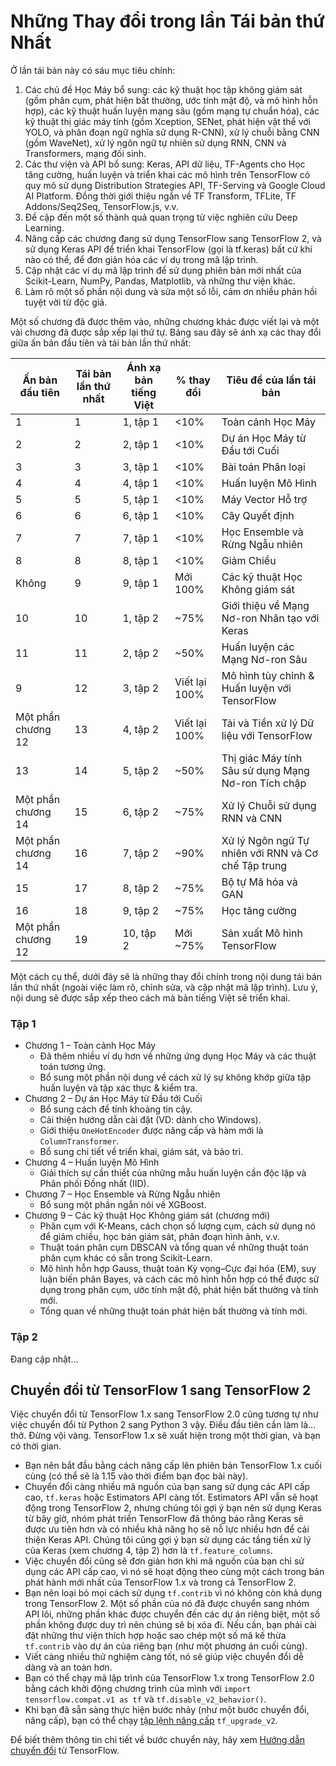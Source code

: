 # Những Thay đổi trong lần Tái bản thứ Nhất
Ở lần tái bản này có sáu mục tiêu chính:

1. Các chủ đề Học Máy bổ sung: các kỹ thuật học tập không giám sát 
(gồm phân cụm, phát hiện bất thường, ước tính mật độ, và mô hình hỗn hợp),
các kỹ thuật huấn luyện mạng sâu (gồm mạng tự chuẩn hóa), các kỹ thuật thị giác máy tính 
(gồm Xception, SENet, phát hiện vật thể với YOLO, và phân đoạn ngữ nghĩa sử dụng R-CNN),
xử lý chuỗi bằng CNN (gồm WaveNet), xử lý ngôn ngữ tự nhiên sử dụng RNN, CNN và Transformers, mạng đối sinh.
2. Các thư viện và API bổ sung: Keras, API dữ liệu, TF-Agents cho Học tăng cường, 
huấn luyện và triển khai các mô hình trên TensorFlow có quy mô sử dụng Distribution Strategies API,
TF-Serving và Google Cloud AI Platform. Đồng thời giới thiệu ngắn về TF Transform, TFLite, TF Addons/Seq2Seq, TensorFlow.js, v.v.
1. Đề cập đến một số thành quả quan trọng từ việc nghiên cứu Deep Learning.
2. Nâng cấp các chương đang sử dụng TensorFlow sang TensorFlow 2, và sử dụng Keras API để 
triển khai TensorFlow (gọi là tf.keras) bất cứ khi nào có thể, để đơn giản hóa các ví dụ trong mã lập trình.
5. Cập nhật các ví dụ mã lập trình để sử dụng phiên bản mới nhất của Scikit-Learn, NumPy, Pandas, Matplotlib, và những thư viện khác.
6. Làm rõ một số phần nội dung và sửa một số lỗi, cảm ơn nhiều phản hồi tuyệt vời từ độc giả.

Một số chương đã được thêm vào, những chương khác được viết lại và một vài chương đã được sắp xếp lại thứ tự.
Bảng sau đây sẽ ánh xạ các thay đổi giữa ấn bản đầu tiên và tái bản lần thứ nhất:

| Ấn bản đầu tiên  | Tái bản lần thứ nhất | Ánh xạ bản tiếng Việt | % thay đổi | Tiêu đề của lần tái bản
|--|--|--|--|--|
|1|1|1, tập 1|<10%|Toàn cảnh Học Máy
|2|2|2, tập 1|<10%|Dự án Học Máy từ Đầu tới Cuối
|3|3|3, tập 1|<10%|Bài toán Phân loại
|4|4|4, tập 1|<10%|Huấn luyện Mô Hình
|5|5|5, tập 1|<10%|Máy Vector Hỗ trợ
|6|6|6, tập 1|<10%|Cây Quyết định
|7|7|7, tập 1|<10%|Học Ensemble và Rừng Ngẫu nhiên
|8|8|8, tập 1|<10%|Giảm Chiều
|Không|9|9, tập 1|Mới 100%|Các kỹ thuật Học Không giám sát
|10|10|1, tập 2|~75%|Giới thiệu về Mạng Nơ-ron Nhân tạo với Keras
|11|11|2, tập 2|~50%|Huấn luyện các Mạng Nơ-ron Sâu
|9|12|3, tập 2|Viết lại 100%|Mô hình tùy chỉnh & Huấn luyện với TensorFlow
|Một phần chương 12|13|4, tập 2|Viết lại 100%|Tải và Tiền xử lý Dữ liệu với TensorFlow
|13|14|5, tập 2|~50%|Thị giác Máy tính Sâu sử dụng Mạng Nơ-ron Tích chập
|Một phần chương 14|15|6, tập 2|~75%|Xử lý Chuỗi sử dụng RNN và CNN
|Một phần chương 14|16|7, tập 2|~90%|Xử lý Ngôn ngữ Tự nhiên với RNN và Cơ chế Tập trung
|15|17|8, tập 2|~75%|Bộ tự Mã hóa và GAN
|16|18|9, tập 2|~75%|Học tăng cường
|Một phần chương 12|19|10, tập 2|Mới ~75%|Sản xuất Mô hình TensorFlow

Một cách cụ thể, dưới đây sẽ là những thay đổi chính trong nội dung tái bản lần thứ nhất
(ngoài việc làm rõ, chỉnh sửa, và cập nhật mã lập trình).
Lưu ý, nội dung sẽ được sắp xếp theo cách mà bản tiếng Việt sẽ triển khai.

### Tập 1
* Chương 1 – Toàn cảnh Học Máy
  * Đã thêm nhiều ví dụ hơn về những ứng dụng Học Máy và các thuật toán tương ứng.
  * Bổ sung một phần nội dung về cách xử lý sự không khớp giữa tập huấn luyện và tập xác thực & kiểm tra.
* Chương 2 – Dự án Học Máy từ Đầu tới Cuối
  * Bổ sung cách để tính khoảng tin cậy.
  * Cải thiện hướng dẫn cài đặt (VD: dành cho Windows).
  * Giới thiệu `OneHotEncoder` được nâng cấp và hàm mới là `ColumnTransformer`.
  * Bổ sung chi tiết về triển khai, giám sát, và bảo trì.
* Chương 4 – Huấn luyện Mô Hình
  * Giải thích sự cần thiết của những mẫu huấn luyện cần độc lập và Phân phối Đồng nhất (IID).
* Chương 7 – Học Ensemble và Rừng Ngẫu nhiên
  * Bổ sung một phần ngắn nói về XGBoost.
* Chương 9 – Các kỹ thuật Học Không giám sát (chương mới)
  * Phân cụm với K-Means, cách chọn số lượng cụm, cách sử dụng nó để giảm chiều, học bán giám sát, phân đoạn hình ảnh, v.v.
  * Thuật toán phân cụm DBSCAN và tổng quan về những thuật toán phân cụm khác có sẵn trong Scikit-Learn.
  * Mô hình hỗn hợp Gauss, thuật toán Kỳ vọng–Cực đại hóa (EM), suy luận biến phân Bayes, 
  và cách các mô hình hỗn hợp có thể được sử dụng trong phân cụm, ước tính mật độ, phát hiện bất thường và tính mới.
  * Tổng quan về những thuật toán phát hiện bất thường và tính mới.
### Tập 2
Đang cập nhật...

## Chuyển đổi từ TensorFlow 1 sang TensorFlow 2
Việc chuyển đổi từ TensorFlow 1.x sang TensorFlow 2.0 cũng tương tự như việc chuyển đổi từ Python 2 sang Python 3 vậy.
Điều đầu tiên cần làm là... thở. Đừng vội vàng.
TensorFlow 1.x sẽ xuất hiện trong một thời gian, và bạn có thời gian.

* Bạn nên bắt đầu bằng cách nâng cấp lên phiên bản TensorFlow 1.x cuối cùng (có thể sẽ là 1.15 vào thời điểm bạn đọc bài này).
* Chuyển đổi càng nhiều mã nguồn của bạn sang sử dụng các API cấp cao, `tf.keras` hoặc Estimators API càng tốt. 
Estimators API vẫn sẽ hoạt động trong TensorFlow 2, nhưng chúng tôi gợi ý bạn nên sử dụng Keras từ bây giờ, 
nhóm phát triển TensorFlow đã thông báo rằng Keras sẽ được ưu tiên hơn và có nhiều khả năng họ sẽ nỗ lực nhiều hơn 
để cải thiện Keras API. Chúng tôi cũng gợi ý bạn sử dụng các tầng tiền xử lý của Keras (xem chương 4, tập 2) hơn là `tf.feature_columns`.
* Việc chuyển đổi cũng sẽ đơn giản hơn khi mã nguồn của bạn chỉ sử dụng các API cấp cao, 
vì nó sẽ hoạt động theo cùng một cách trong bản phát hành mới nhất của TensorFlow 1.x và trong cả TensorFlow 2.
* Bạn nên loại bỏ mọi cách sử dụng `tf.contrib` vì nó không còn khả dụng trong TensorFlow 2.
Một số phần của nó đã được chuyển sang nhóm API lõi, những phần khác được chuyển đến các dự án riêng biệt, 
một số phần không được duy trì nên chúng sẽ bị xóa đi. Nếu cần, bạn phải cài đặt những thư viện thích hợp hoặc sao chép
một số mã kế thừa `tf.contrib` vào dự án của riêng bạn (như một phương án cuối cùng).
* Viết càng nhiều thử nghiệm càng tốt, nó sẽ giúp việc chuyển đổi dễ dàng và an toàn hơn.
* Bạn có thể chạy mã lập trình của TensorFlow 1.x trong TensorFlow 2.0 bằng cách khởi động chương trình của mình
với `import tensorflow.compat.v1 as tf` và `tf.disable_v2_behavior()`.
* Khi bạn đã sẵn sàng thực hiện bước nhảy (như một bước chuyển đổi, nâng cấp), 
bạn có thể chạy [tập lệnh nâng cấp](https://www.tensorflow.org/beta/guide/upgrade) `tf_upgrade_v2`.

Để biết thêm thông tin chi tiết về bước chuyển này, 
hãy xem [Hướng dẫn chuyển đổi](https://www.tensorflow.org/beta/guide/migration_guide) từ TensorFlow.
